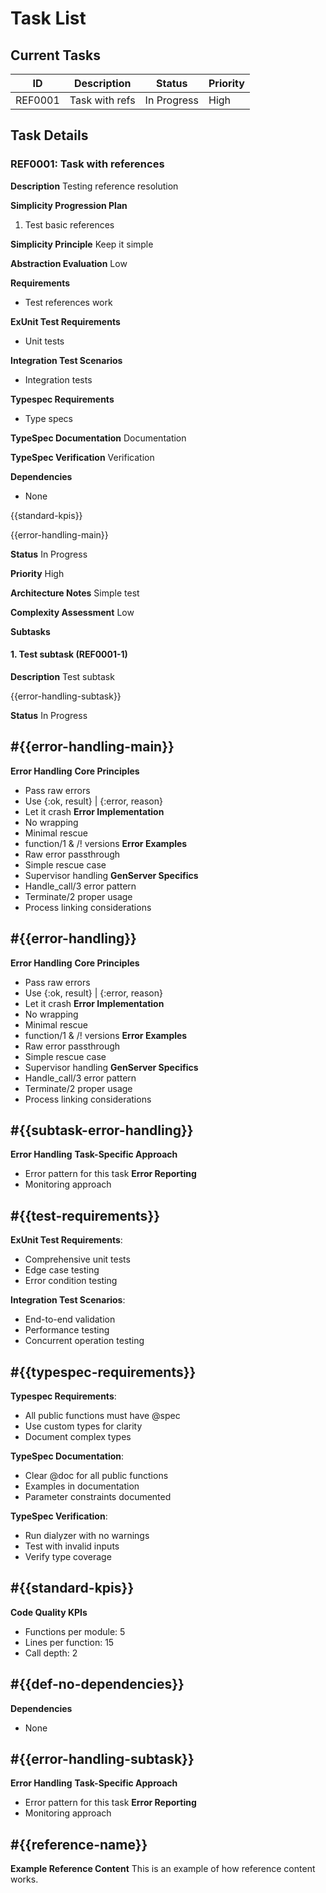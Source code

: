 <!-- REFERENCE USAGE EXAMPLE: This file demonstrates proper use of content references -->
<!-- References reduce file size by 60-70% while maintaining consistency -->
<!-- The TaskValidator library ONLY validates references exist - it does NOT expand them -->
<!-- AI tools should expand references when editing/processing this file -->

<!-- COMMON REFERENCES USED IN THIS FILE: -->
<!-- {{error-handling}} - Main task error handling (expands from #{{error-handling}}) -->
<!-- {{error-handling-subtask}} - Subtask error handling -->
<!-- {{standard-kpis}} - Code quality metrics (expands from #{{standard-kpis}}) -->
<!-- {{def-no-dependencies}} - Standard "None" for dependencies -->
<!-- {{test-requirements}} - All test-related sections -->
<!-- {{typespec-requirements}} - All TypeSpec sections -->

<!-- HOW IT WORKS: -->
<!-- 1. References are defined at the bottom with format: ## #{{reference-name}} -->
<!-- 2. References are used in tasks with format: {{reference-name}} -->
<!-- 3. The validator checks references exist but doesn't expand them -->
<!-- 4. AI tools expand references when processing the file -->

# Task List

## Current Tasks

| ID      | Description     | Status      | Priority |
| ------- | --------------- | ----------- | -------- |
| REF0001 | Task with refs  | In Progress | High     |

## Task Details

### REF0001: Task with references

**Description**
Testing reference resolution

**Simplicity Progression Plan**
1. Test basic references

**Simplicity Principle**
Keep it simple

**Abstraction Evaluation**
Low

**Requirements**
- Test references work

**ExUnit Test Requirements**
- Unit tests

**Integration Test Scenarios**
- Integration tests

**Typespec Requirements**
- Type specs

**TypeSpec Documentation**
Documentation

**TypeSpec Verification**
Verification

**Dependencies**
- None

{{standard-kpis}}

{{error-handling-main}}

**Status**
In Progress

**Priority**
High

**Architecture Notes**
Simple test

**Complexity Assessment**
Low

**Subtasks**
#### 1. Test subtask (REF0001-1)

**Description**
Test subtask

{{error-handling-subtask}}

**Status**
In Progress

<!-- CONTENT DEFINITIONS - DO NOT MODIFY SECTION HEADERS -->

## #{{error-handling-main}}
**Error Handling**
**Core Principles**
- Pass raw errors
- Use {:ok, result} | {:error, reason}
- Let it crash
**Error Implementation**
- No wrapping
- Minimal rescue
- function/1 & /! versions
**Error Examples**
- Raw error passthrough
- Simple rescue case
- Supervisor handling
**GenServer Specifics**
- Handle_call/3 error pattern
- Terminate/2 proper usage
- Process linking considerations

## #{{error-handling}}
**Error Handling**
**Core Principles**
- Pass raw errors
- Use {:ok, result} | {:error, reason}
- Let it crash
**Error Implementation**
- No wrapping
- Minimal rescue
- function/1 & /! versions
**Error Examples**
- Raw error passthrough
- Simple rescue case
- Supervisor handling
**GenServer Specifics**
- Handle_call/3 error pattern
- Terminate/2 proper usage
- Process linking considerations

## #{{subtask-error-handling}}
**Error Handling**
**Task-Specific Approach**
- Error pattern for this task
**Error Reporting**
- Monitoring approach

## #{{test-requirements}}
**ExUnit Test Requirements**:
- Comprehensive unit tests
- Edge case testing
- Error condition testing

**Integration Test Scenarios**:
- End-to-end validation
- Performance testing
- Concurrent operation testing

## #{{typespec-requirements}}
**Typespec Requirements**:
- All public functions must have @spec
- Use custom types for clarity
- Document complex types

**TypeSpec Documentation**:
- Clear @doc for all public functions
- Examples in documentation
- Parameter constraints documented

**TypeSpec Verification**:
- Run dialyzer with no warnings
- Test with invalid inputs
- Verify type coverage

## #{{standard-kpis}}
**Code Quality KPIs**
- Functions per module: 5
- Lines per function: 15
- Call depth: 2

## #{{def-no-dependencies}}
**Dependencies**
- None

## #{{error-handling-subtask}}
**Error Handling**
**Task-Specific Approach**
- Error pattern for this task
**Error Reporting**
- Monitoring approach

## #{{reference-name}}
**Example Reference Content**
This is an example of how reference content works.
